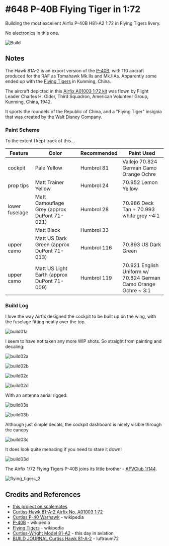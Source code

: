 # #648 P-40B Flying Tiger in 1:72

Building the most excellent Airfix P-40B H81-A2 1:72 in Flying Tigers livery.

No electronics in this one.

![Build](./assets/FlyingTigers_build.jpg?raw=true)

## Notes

The Hawk 81A-2 is an export version of the [P-40B](https://en.wikipedia.org/wiki/Curtiss_P-40_Warhawk_variants#P-40B),
with 110 aircraft produced for the RAF as Tomahawk Mk.IIs and Mk.IIAs.
Apparently some ended up with the [Flying Tigers](https://en.wikipedia.org/wiki/Flying_Tigers) in Kunming, China.

The aircraft depicted in this
[Airfix A01003 1:72 kit](https://www.scalemates.com/kits/airfix-a01003-curtiss-hawk-81-a-2--131395)
was flown by Flight Leader Charles H. Older,
Third Squadron, American Volunteer Group, Kunming, China, 1942.

It sports the roundels of the Republic of China, and a "Flying Tiger" insignia that was created by the Walt Disney Company.

### Paint Scheme

To the extent I kept track of this...

| Feature         | Color                                        | Recommended | Paint Used |
|-----------------|----------------------------------------------|-------------|------------|
| cockpit         | Pale Yellow                                  | Humbrol 81  | Vallejo 70.824 German Camo Orange Ochre |
| prop tips       | Matt Trainer Yellow                          | Humbrol 24  | 70.952 Lemon Yellow |
| lower fuselage  | Matt Camouflage Grey (approx DuPont 71-021)  | Humbrol 28  | 70.986 Deck Tan + 70.993 white grey ~4:1 |
|                 | Matt Black                                   | Humbrol 33  | |
| upper camo      | Matt US Dark Green (approx DuPont 71-013)    | Humbrol 116 | 70.893 US Dark Green |
| upper camo      | Matt US Light Earth (approx DuPont 71-009)   | Humbrol 119 | 70.921 English Uniform w/ 70.824 German Camo Orange Ochre ~ 3:1 |

### Build Log

I love the way Airfix designed the cockpit to be built up on the wing, with the fuselage fitting neatly over the top.

![build01a](./assets/build01a.jpg?raw=true)

I seem to have not taken any more WIP shots. So straight from painting and decaling:

![build02a](./assets/build02a.jpg?raw=true)

![build02b](./assets/build02b.jpg?raw=true)

![build02c](./assets/build02c.jpg?raw=true)

![build02d](./assets/build02d.jpg?raw=true)

With an antenna aerial rigged:

![build03a](./assets/build03a.jpg?raw=true)

![build03b](./assets/build03b.jpg?raw=true)

Although just simple decals, the cockpit dashboard is nicely visible through the canopy

![build03c](./assets/build03c.jpg?raw=true)

It does look quite menacing if you need to stare it down!

![build03d](./assets/build03d.jpg?raw=true)

The Airfix 1/72 Flying Tigers P-40B joins its little brother - [AFVClub 1/144](../AFVClub68).

![flying_tigers_2](./assets/flying_tigers_2.jpg?raw=true)

## Credits and References

* [this project on scalemates](https://www.scalemates.com/profiles/mate.php?id=74137&p=projects&project=127983)
* [Curtiss Hawk 81-A-2 Airfix No. A01003 1:72](https://www.scalemates.com/kits/airfix-a01003-curtiss-hawk-81-a-2--131395)
* [Curtiss P-40 Warhawk](https://en.wikipedia.org/wiki/Curtiss_P-40_Warhawk) - wikipedia
* [P-40B](https://en.wikipedia.org/wiki/Curtiss_P-40_Warhawk_variants#P-40B) - wikipedia
* [Flying Tigers](https://en.wikipedia.org/wiki/Flying_Tigers) - wikipedia
* [Curtiss-Wright Model 81-A2](https://www.thisdayinaviation.com/tag/curtiss-wright-model-81-a2/) - this day in aviation
* [BUILD JOURNAL Curtiss Hawk 81-A-2](https://luftraum72.com/curtiss-hawk-81-a-2-diary/) - luftraum72

